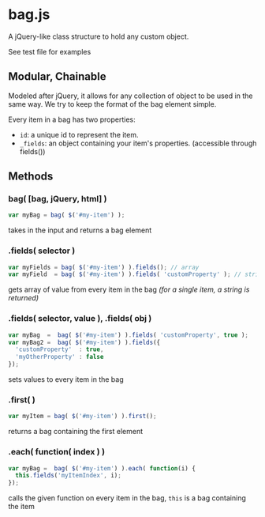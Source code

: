 bag.js
======

A jQuery-like class structure to hold any custom object.

See test file for examples


Modular, Chainable
------------------

Modeled after jQuery, it allows for any collection of object to be used in the same way.
We try to keep the format of the bag element simple.

Every item in a bag has two properties:
- `id`: a unique id to represent the item.
- `_fields`: an object containing your item's properties. (accessible through fields())



Methods
-------

### bag( [bag, jQuery, html]  )

```javascript
var myBag = bag( $('#my-item') );
```

takes in the input and returns a bag element

### .fields( selector )

```javascript
var myFields = bag( $('#my-item') ).fields(); // array
var myField  = bag( $('#my-item') ).fields( 'customProperty' ); // string
```

gets array of value from every item in the bag *(for a single item, a string is returned)*

### .fields( selector, value ), .fields( obj )

```javascript
var myBag  =  bag( $('#my-item') ).fields( 'customProperty', true );
var myBag2 =  bag( $('#my-item') ).fields({
  'customProperty'  : true,
  'myOtherProperty' : false
});
```

sets values to every item in the bag

### .first(  )

```javascript
var myItem = bag( $('#my-item') ).first();
```

returns a bag containing the first element

### .each( function( index ) )
```javascript
var myBag =  bag( $('#my-item') ).each( function(i) {
  this.fields('myItemIndex', i);
});
```

calls the given function on every item in the bag, `this` is a bag containing the item
